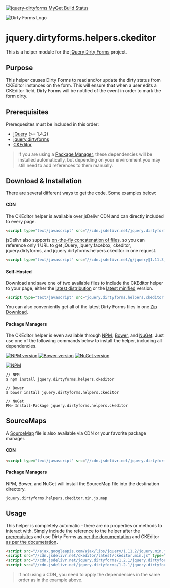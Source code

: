 [![jquery-dirtyforms MyGet Build Status](https://www.myget.org/BuildSource/Badge/jquery-dirtyforms?identifier=193d9dab-a526-484e-8062-9a960322f246)](https://www.myget.org/)

![Dirty Forms Logo](https://raw.githubusercontent.com/snikch/jquery.dirtyforms/master/branding/dirty-forms-logo.png)

# jquery.dirtyforms.helpers.ckeditor

This is a helper module for the [jQuery Dirty Forms](https://github.com/snikch/jquery.dirtyforms) project.

## Purpose

This helper causes Dirty Forms to read and/or update the dirty status from CKEditor instances on the form. This will ensure that when a user edits a CKEditor field, Dirty Forms will be notified of the event in order to mark the form dirty.

## Prerequisites

Prerequesites must be included in this order:

- [jQuery](http://jquery.com) (>= 1.4.2)
- [jquery.dirtyforms](https://github.com/snikch/jquery.dirtyforms)
- [CKEditor](http://ckeditor.com/download)

> If you are using a [Package Manager](#package-managers), these dependencies will be installed automatically, but depending on your environment you may still need to add references to them manually.

## Download & Installation
There are several different ways to get the code. Some examples below:

#### CDN
The CKEditor helper is available over jsDelivr CDN and can directly included to every page.
```HTML
<script type="text/javascript" src="//cdn.jsdelivr.net/jquery.dirtyforms/1.2.1/jquery.dirtyforms.helpers.ckeditor.min.js"></script>
```

jsDelivr also supports [on-the-fly concatenation of files](https://github.com/jsdelivr/jsdelivr#load-multiple-files-with-single-http-request), so you can reference only 1 URL to get jQuery, jquery.facebox, ckeditor, jquery.dirtyforms, and jquery.dirtyforms.helpers.ckeditor in one request.
```HTML
<script type="text/javascript" src="//cdn.jsdelivr.net/g/jquery@1.11.3,jquery.facebox,ckeditor(ckeditor.js),jquery.dirtyforms@1.2.1(jquery.dirtyforms.min.js+jquery.dirtyforms.helpers.ckeditor.min.js)"></script>
```

#### Self-Hosted
Download and save one of two available files to include the CKEditor helper to your page, either the [latest distribution](https://raw.githubusercontent.com/NightOwl888/jquery.dirtyforms.helpers.ckeditor.dist/master/jquery.dirtyforms.helpers.ckeditor.js) or the [latest minified](https://raw.githubusercontent.com/NightOwl888/jquery.dirtyforms.helpers.ckeditor.dist/master/jquery.dirtyforms.helpers.ckeditor.min.js) version.
```HTML
<script type="text/javascript" src="jquery.dirtyforms.helpers.ckeditor.min.js"></script>
```

You can also conveniently get all of the latest Dirty Forms files in one [Zip Download](https://github.com/NightOwl888/jquery.dirtyforms.dist/archive/master.zip).

#### Package Managers
The CKEditor helper is even available through [NPM](http://npmjs.org), [Bower](http://bower.io), and [NuGet](https://www.nuget.org/). Just use one of the following commands below to install the helper, including all dependencies.

[![NPM version](https://badge.fury.io/js/jquery.dirtyforms.helpers.ckeditor.svg)](http://www.npmjs.org/package/jquery.dirtyforms.helpers.ckeditor)
[![Bower version](https://badge.fury.io/bo/jquery.dirtyforms.helpers.ckeditor.svg)](http://bower.io/search/?q=jquery.dirtyforms.helpers.ckeditor)
[![NuGet version](https://badge.fury.io/nu/jquery.dirtyforms.helpers.ckeditor.svg)](https://www.nuget.org/packages/jquery.dirtyforms.helpers.ckeditor/)

[![NPM](https://nodei.co/npm/jquery.dirtyforms.helpers.ckeditor.png?compact=true)](https://nodei.co/npm/jquery.dirtyforms.helpers.ckeditor/)
```
// NPM
$ npm install jquery.dirtyforms.helpers.ckeditor

// Bower
$ bower install jquery.dirtyforms.helpers.ckeditor

// NuGet
PM> Install-Package jquery.dirtyforms.helpers.ckeditor
```

## SourceMaps

A [SourceMap](https://docs.google.com/document/d/1U1RGAehQwRypUTovF1KRlpiOFze0b-_2gc6fAH0KY0k/edit?hl=en_US&pli=1&pli=1) file is also available via CDN or your favorite package manager.

#### CDN

```HTML
<script type="text/javascript" src="//cdn.jsdelivr.net/jquery.dirtyforms/1.2.1/jquery.dirtyforms.helpers.ckeditor.min.js.map"></script>
```

#### Package Managers

NPM, Bower, and NuGet will install the SourceMap file into the destination directory.

```
jquery.dirtyforms.helpers.ckeditor.min.js.map
```

## Usage

This helper is completely automatic - there are no properties or methods to interact with. Simply include the reference to the helper after the [prerequisites](#prerequisites) and use Dirty Forms [as per the documentation](https://github.com/snikch/jquery.dirtyforms#usage) and CKEditor [as per the documetation](http://docs.ckeditor.com/#!/guide/dev_installation).

```HTML
<script src="//ajax.googleapis.com/ajax/libs/jquery/1.11.2/jquery.min.js" type="text/javascript"></script>
<script src="//cdn.jsdelivr.net/ckeditor/latest/ckeditor.min.js" type="text/javascript"></script>
<script src="//cdn.jsdelivr.net/jquery.dirtyforms/1.2.1/jquery.dirtyforms.min.js" type="text/javascript"></script>
<script src="//cdn.jsdelivr.net/jquery.dirtyforms/1.2.1/jquery.dirtyforms.helpers.ckeditor.min.js" type="text/javascript"></script>
```

> If not using a CDN, you need to apply the dependencies in the same order as in the example above.
